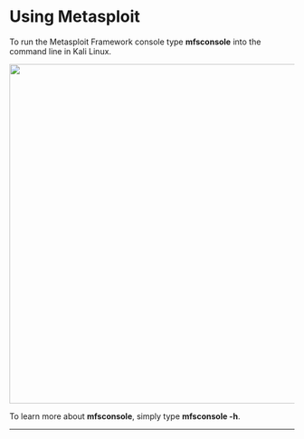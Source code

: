 # Using Metasploit


To run the Metasploit Framework console type **mfsconsole** into the command line in Kali Linux.

<img src="https://www.offensive-security.com/wp-content/uploads/2018/05/msfu-req0-768x511.png" width="600">

To learn more about **mfsconsole**, simply type **mfsconsole -h**.

---

